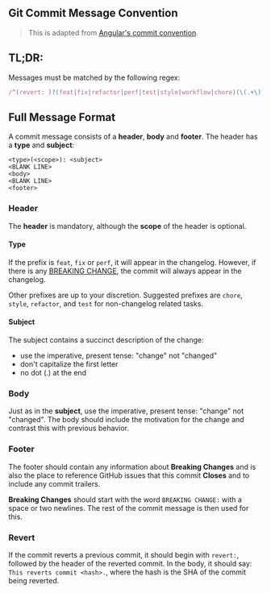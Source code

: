 ## Git Commit Message Convention

> This is adapted from [Angular's commit convention](https://github.com/conventional-changelog/conventional-changelog/tree/master/packages/conventional-changelog-angular).

## TL;DR:

Messages must be matched by the following regex:

```js
/^(revert: )?(feat|fix|refactor|perf|test|style|workflow|chore)(\(.+\))?: .{1,72}/;
```

## Full Message Format

A commit message consists of a **header**, **body** and **footer**. The header has a **type** and **subject**:

```
<type>(<scope>): <subject>
<BLANK LINE>
<body>
<BLANK LINE>
<footer>
```

### Header
The **header** is mandatory, although the **scope** of the header is optional.

#### Type

If the prefix is `feat`, `fix` or `perf`, it will appear in the changelog. However, if there is any [BREAKING CHANGE](#footer), the commit will always appear in the changelog.

Other prefixes are up to your discretion. Suggested prefixes are `chore`, `style`, `refactor`, and `test` for non-changelog related tasks.

#### Subject

The subject contains a succinct description of the change:

- use the imperative, present tense: "change" not "changed"
- don't capitalize the first letter
- no dot (.) at the end

### Body

Just as in the **subject**, use the imperative, present tense: "change" not "changed".
The body should include the motivation for the change and contrast this with previous behavior.

### Footer

The footer should contain any information about **Breaking Changes** and is also the place to
reference GitHub issues that this commit **Closes** and to include any commit trailers.

**Breaking Changes** should start with the word `BREAKING CHANGE:` with a space or two newlines. The rest of the commit message is then used for this.

### Revert

If the commit reverts a previous commit, it should begin with `revert:`, followed by the header of the reverted commit. In the body, it should say: `This reverts commit <hash>.`, where the hash is the SHA of the commit being reverted.